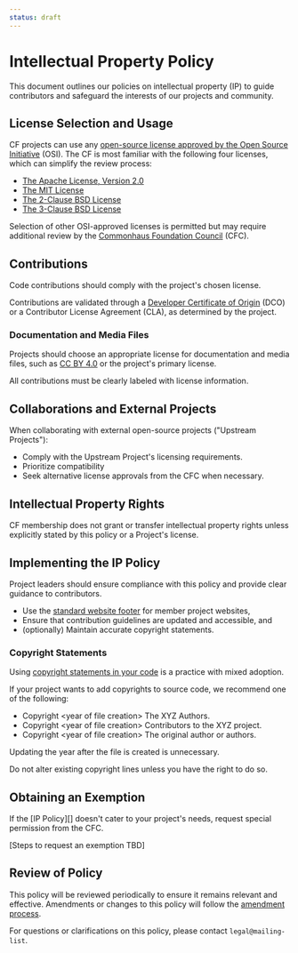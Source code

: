 ```yaml
---
status: draft
---
```

# Intellectual Property Policy

This document outlines our policies on intellectual property (IP) to guide contributors and safeguard the interests of our projects and community.

## License Selection and Usage

CF projects can use any [open-source license approved by the Open Source Initiative](https://opensource.org/licenses/) (OSI). The CF is most familiar with the following four licenses, which can simplify the review process:

- [The Apache License, Version 2.0](http://www.apache.org/licenses/LICENSE-2.0)
- [The MIT License][MIT]
- [The 2-Clause BSD License](https://opensource.org/license/bsd-2-clause/)
- [The 3-Clause BSD License](https://opensource.org/license/bsd-3-clause/)

Selection of other OSI-approved licenses is permitted but may require additional review by the [Commonhaus Foundation Council][cfc] (CFC).

## Contributions

Code contributions should comply with the project's chosen license.

Contributions are validated through a [Developer Certificate of Origin][DCO] (DCO) or a Contributor License Agreement (CLA), as determined by the project.

### Documentation and Media Files

Projects should choose an appropriate license for documentation and media files, such as [CC BY 4.0][] or the project's primary license.

All contributions must be clearly labeled with license information.

## Collaborations and External Projects

When collaborating with external open-source projects ("Upstream Projects"):

- Comply with the Upstream Project's licensing requirements.
- Prioritize compatibility
- Seek alternative license approvals from the CFC when necessary.

## Intellectual Property Rights

CF membership does not grant or transfer intellectual property rights unless explicitly stated by this policy or a Project's license.

## Implementing the IP Policy

Project leaders should ensure compliance with this policy and provide clear guidance to contributors.

- Use the [standard website footer][] for member project websites,
- Ensure that contribution guidelines are updated and accessible, and
- (optionally) Maintain accurate copyright statements.

### Copyright Statements

Using [copyright statements in your code][code-copyright] is a practice with mixed adoption.

If your project wants to add copyrights to source code, we recommend one of the following:

- Copyright &lt;year of file creation> The XYZ Authors.
- Copyright &lt;year of file creation> Contributors to the XYZ project.
- Copyright &lt;year of file creation> The original author or authors.

Updating the year after the file is created is unnecessary.

Do not alter existing copyright lines unless you have the right to do so.

## Obtaining an Exemption

If the [IP Policy][] doesn't cater to your project's needs, request special permission from the CFC.

[Steps to request an exemption TBD]

## Review of Policy

This policy will be reviewed periodically to ensure it remains relevant and effective. Amendments or changes to this policy will follow the [amendment process][].

For questions or clarifications on this policy, please contact `legal@mailing-list`.

[amendment process]: ../bylaws/amendments.md
[cfc]: ../GOVERNANCE.md#commonhaus-foundation-council "CF Council"
[standard website footer]: ../templates/website-footer.md "CF website footers"
[CC BY 4.0]: http://creativecommons.org/licenses/by/4.0/ "Creative Commons Attribution 4.0 International License (CC BY 4.0)"
[MIT]: https://opensource.org/license/mit/ "The MIT License"
[DCO]: http://developercertificate.org/
[code-copyright]: https://matija.suklje.name/how-and-why-to-properly-write-copyright-statements-in-your-code